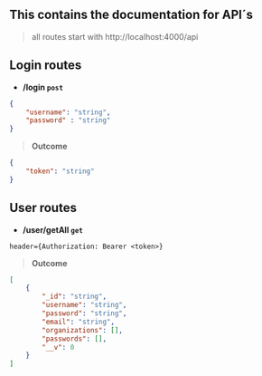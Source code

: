 ## This contains the documentation for API´s

> all routes start with http://localhost:4000/api

## Login routes 
   - **/login `post`**

```JSON
{
    "username": "string",
    "password" : "string"
}

```

>**Outcome**
```JSON
{
    "token": "string"
}
```


## User routes 
   - **/user/getAll `get`**

```
header={Authorization: Bearer <token>}
```

>**Outcome**
```JSON
[
    {
        "_id": "string",
        "username": "string",
        "password": "string",
        "email": "string",
        "organizations": [],
        "passwords": [],
        "__v": 0
    }
]
```
